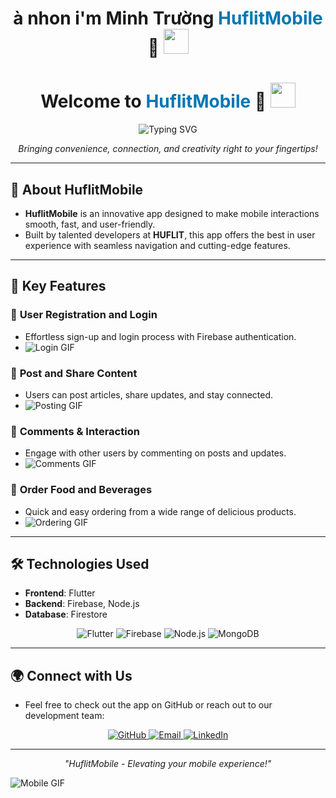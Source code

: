 <h1 align="center">
    à nhon i'm Minh Trường <span style="color:#0077B5;">HuflitMobile</span> 🚀
  <img src="https://media.giphy.com/media/Mp4hQy51LjY6A/giphy.gif" width="40">
</h1>
<h1 align="center">
  Welcome to <span style="color:#0077B5;">HuflitMobile</span> 🚀
  <img src="https://media.giphy.com/media/Mp4hQy51LjY6A/giphy.gif" width="40">
</h1>

<div align="center">
  <img src="https://readme-typing-svg.demolab.com?font=Roboto&weight=500&size=24&pause=1000&color=0077B5&center=true&vCenter=true&width=450&lines=The+Future+of+Mobile+App;Your+One-stop+Solution;Connect+and+Shop+Easily;Developed+by+HUFLIT+Students" alt="Typing SVG" />
</div>

<p align="center">
  <i>Bringing convenience, connection, and creativity right to your fingertips!</i>
</p>

---

## 📱 About HuflitMobile

- **HuflitMobile** is an innovative app designed to make mobile interactions smooth, fast, and user-friendly.
- Built by talented developers at **HUFLIT**, this app offers the best in user experience with seamless navigation and cutting-edge features.
  
---

## 🌟 Key Features

### 🔐 **User Registration and Login**
- Effortless sign-up and login process with Firebase authentication.
- ![Login GIF](https://media.giphy.com/media/jTNG3RF6EwbkpD4LZx/giphy.gif)

### 📰 **Post and Share Content**
- Users can post articles, share updates, and stay connected.
- ![Posting GIF](https://media.giphy.com/media/3o85xoZVLMpXvLd8p6/giphy.gif)

### 💬 **Comments & Interaction**
- Engage with other users by commenting on posts and updates.
- ![Comments GIF](https://media.giphy.com/media/xTkcEQACH24SMPxIQg/giphy.gif)

### 🍔 **Order Food and Beverages**
- Quick and easy ordering from a wide range of delicious products.
- ![Ordering GIF](https://media.giphy.com/media/l3fZMS9eK1sdWwTs4/giphy.gif)

---

## 🛠️ Technologies Used

- **Frontend**: Flutter
- **Backend**: Firebase, Node.js
- **Database**: Firestore

<p align="center">
  <img src="https://img.shields.io/badge/Flutter-02569B?style=for-the-badge&logo=flutter&logoColor=white" alt="Flutter" />
  <img src="https://img.shields.io/badge/Firebase-FFCA28?style=for-the-badge&logo=firebase&logoColor=black" alt="Firebase" />
  <img src="https://img.shields.io/badge/Node.js-43853D?style=for-the-badge&logo=node.js&logoColor=white" alt="Node.js" />
  <img src="https://img.shields.io/badge/MongoDB-4EA94B?style=for-the-badge&logo=mongodb&logoColor=white" alt="MongoDB" />
</p>

---

## 🌍 Connect with Us

- Feel free to check out the app on GitHub or reach out to our development team:

<p align="center">
  <a href="https://github.com/yourusername" target="_blank">
    <img src="https://img.shields.io/badge/GitHub-181717?style=for-the-badge&logo=github&logoColor=white" alt="GitHub" />
  </a>
  <a href="mailto:yourname@example.com" target="_blank">
    <img src="https://img.shields.io/badge/Email-D14836?style=for-the-badge&logo=gmail&logoColor=white" alt="Email" />
  </a>
  <a href="https://linkedin.com/in/yourprofile" target="_blank">
    <img src="https://img.shields.io/badge/LinkedIn-0077B5?style=for-the-badge&logo=linkedin&logoColor=white" alt="LinkedIn" />
  </a>
</p>

---

<div align="center">
  <i>"HuflitMobile - Elevating your mobile experience!"</i>
</div>

![Mobile GIF](https://media.giphy.com/media/26BRv0ThflsHCqDrG/giphy.gif)
